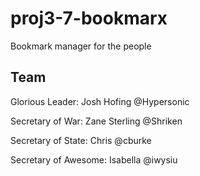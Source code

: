 proj3-7-bookmarx
================

Bookmark manager for the people

Team
----

Glorious Leader: Josh Hofing @Hypersonic

Secretary of War: Zane Sterling @Shriken

Secretary of State: Chris @cburke

Secretary of Awesome: Isabella @iwysiu
